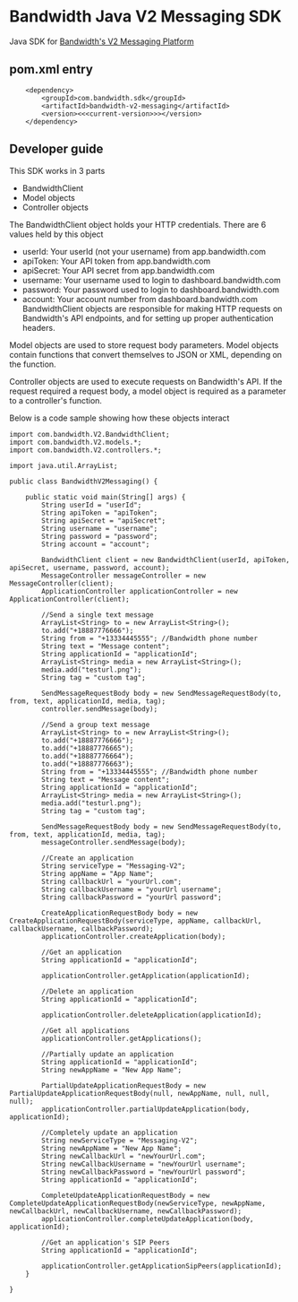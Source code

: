 # Bandwidth Java V2 Messaging SDK

Java SDK for [Bandwidth's V2 Messaging Platform](https://dev.bandwidth.com/v2-messaging/)

## pom.xml entry

```
    <dependency>
        <groupId>com.bandwidth.sdk</groupId>
        <artifactId>bandwidth-v2-messaging</artifactId>
        <version><<<current-version>>></version>
    </dependency>
```

## Developer guide

This SDK works in 3 parts
* BandwidthClient
* Model objects
* Controller objects

The BandwidthClient object holds your HTTP credentials. There are 6 values held by this object
* userId: Your userId (not your username) from app.bandwidth.com
* apiToken: Your API token from app.bandwidth.com
* apiSecret: Your API secret from app.bandwidth.com
* username: Your username used to login to dashboard.bandwidth.com
* password: Your password used to login to dashboard.bandwidth.com
* account: Your account number from dashboard.bandwidth.com
BandwidthClient objects are responsible for making HTTP requests on Bandwidth's API endpoints, and for setting up proper authentication headers.

Model objects are used to store request body parameters. Model objects contain functions that convert themselves to JSON or XML, depending on the function.

Controller objects are used to execute requests on Bandwidth's API. If the request required a request body, a model object is required as a parameter to a controller's function.

Below is a code sample showing how these objects interact

```
import com.bandwidth.V2.BandwidthClient;
import com.bandwidth.V2.models.*;
import com.bandwidth.V2.controllers.*;

import java.util.ArrayList;

public class BandwidthV2Messaging() {

    public static void main(String[] args) {
        String userId = "userId";
        String apiToken = "apiToken";
        String apiSecret = "apiSecret";
        String username = "username";
        String password = "password";
        String account = "account";

        BandwidthClient client = new BandwidthClient(userId, apiToken, apiSecret, username, password, account);
        MessageController messageController = new MessageController(client);
        ApplicationController applicationController = new ApplicationController(client);

        //Send a single text message
        ArrayList<String> to = new ArrayList<String>();
        to.add("+18887776666");
        String from = "+13334445555"; //Bandwidth phone number
        String text = "Message content";
        String applicationId = "applicationId";
        ArrayList<String> media = new ArrayList<String>();
        media.add("testurl.png");
        String tag = "custom tag";

        SendMessageRequestBody body = new SendMessageRequestBody(to, from, text, applicationId, media, tag);
        controller.sendMessage(body);
        
        //Send a group text message
        ArrayList<String> to = new ArrayList<String>();
        to.add("+18887776666");
        to.add("+18887776665");
        to.add("+18887776664");
        to.add("+18887776663");
        String from = "+13334445555"; //Bandwidth phone number
        String text = "Message content";
        String applicationId = "applicationId";
        ArrayList<String> media = new ArrayList<String>();
        media.add("testurl.png");
        String tag = "custom tag";

        SendMessageRequestBody body = new SendMessageRequestBody(to, from, text, applicationId, media, tag);
        messageController.sendMessage(body);

        //Create an application
        String serviceType = "Messaging-V2";
        String appName = "App Name";
        String callbackUrl = "yourUrl.com";
        String callbackUsername = "yourUrl username";
        String callbackPassword = "yourUrl password";

        CreateApplicationRequestBody body = new CreateApplicationRequestBody(serviceType, appName, callbackUrl, callbackUsername, callbackPassword);
        applicationController.createApplication(body);

        //Get an application
        String applicationId = "applicationId";

        applicationController.getApplication(applicationId);

        //Delete an application
        String applicationId = "applicationId";

        applicationController.deleteApplication(applicationId);

        //Get all applications
        applicationController.getApplications();

        //Partially update an application
        String applicationId = "applicationId";
        String newAppName = "New App Name";

        PartialUpdateApplicationRequestBody = new PartialUpdateApplicationRequestBody(null, newAppName, null, null, null);
        applicationController.partialUpdateApplication(body, applicationId);

        //Completely update an application
        String newServiceType = "Messaging-V2";
        String newAppName = "New App Name";
        String newCallbackUrl = "newYourUrl.com";
        String newCallbackUsername = "newYourUrl username";
        String newCallbackPassword = "newYourUrl password";
        String applicationId = "applicationId";

        CompleteUpdateApplicationRequestBody = new CompleteUpdateApplicationRequestBody(newServiceType, newAppName, newCallbackUrl, newCallbackUsername, newCallbackPassword);
        applicationController.completeUpdateApplication(body, applicationId);

        //Get an application's SIP Peers
        String applicationId = "applicationId";

        applicationController.getApplicationSipPeers(applicationId);
    }

}
```

